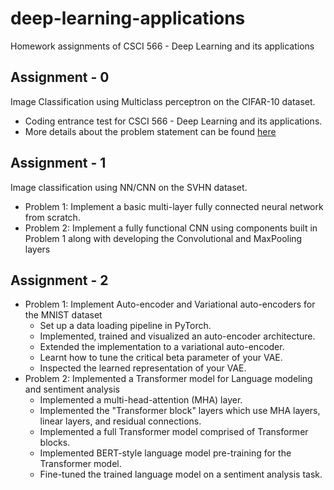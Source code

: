 # deep-learning-applications
Homework assignments of CSCI 566 - Deep Learning and its applications

## Assignment - 0
Image Classification using Multiclass perceptron on the CIFAR-10 dataset.
- Coding entrance test for CSCI 566 - Deep Learning and its applications.
- More details about the problem statement can be found [here](https://github.com/abhay-iy97/CSCI-566-DL/blob/main/Assignment-0/CSCI_566_Spring_2022_Coding_Entrance_Exam.pdf)

## Assignment - 1
Image classification using NN/CNN on the SVHN dataset.
- Problem 1: Implement a basic multi-layer fully connected neural network from scratch.
- Problem 2: Implement a fully functional CNN using components built in Problem 1 along with developing the Convolutional and MaxPooling layers

## Assignment - 2
- Problem 1: Implement Auto-encoder and Variational auto-encoders for the MNIST dataset
  - Set up a data loading pipeline in PyTorch.
  - Implemented, trained and visualized an auto-encoder architecture.
  - Extended the implementation to a variational auto-encoder.
  - Learnt how to tune the critical beta parameter of your VAE.
  - Inspected the learned representation of your VAE.
- Problem 2: Implemented a Transformer model for Language modeling and sentiment analysis
  - Implemented a multi-head-attention (MHA) layer.
  - Implemented the "Transformer block" layers which use MHA layers, linear layers, and residual connections.
  - Implemented a full Transformer model comprised of Transformer blocks.
  - Implemented BERT-style language model pre-training for the Transformer model.
  - Fine-tuned the trained language model on a sentiment analysis task.

